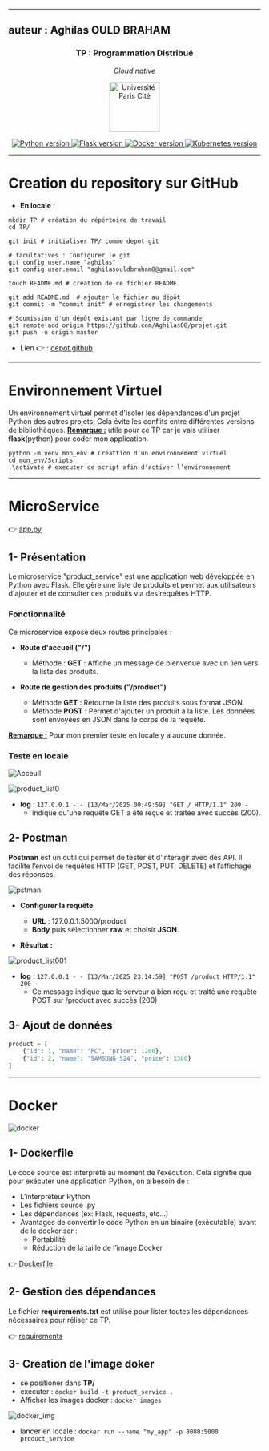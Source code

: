 ----
auteur : Aghilas OULD BRAHAM
----
<h3 align="center">TP : Programmation Distribué</h3>

<p align="center"><i>Cloud native</i></p>
<p align="center"
    <a href="https://www.u-paris.fr/">
       <img alt="Université Paris Cité" src="https://upload.wikimedia.org/wikipedia/commons/thumb/4/4b/Logo_Universit%C3%A9_Paris-Cit%C3%A9_%28partenariat_Wikim%C3%A9dia%29.svg/1024px-Logo_Universit%C3%A9_Paris-Cit%C3%A9_%28partenariat_Wikim%C3%A9dia%29.svg.png" width="100">
    </a>
</p>
<p align="center">
    <a href="https://docs.pypots.com/en/latest/install.html#reasons-of-version-limitations-on-dependencies">
       <img alt="Python version" src="https://img.shields.io/badge/Python-v3.12-E97040?logo=python&logoColor=white">
    </a>
    <a href="https://flask.palletsprojects.com/">
       <img alt="Flask version" src="https://img.shields.io/badge/Flask-v2.0.3-FF1493?logo=flask&logoColor=white">
    </a>
    <a href="https://www.docker.com/">
       <img alt="Docker version" src="https://img.shields.io/badge/Docker-v4.38.0-2496ED?logo=docker&logoColor=white">
    </a>
    <a href="https://kubernetes.io/">
       <img alt="Kubernetes version" src="https://img.shields.io/badge/Kubernetes-v1.21+-326CE5?logo=kubernetes&logoColor=white">
    </a>
</p>

----
# Creation du repository sur GitHub
* **En locale** :
````shell
mkdir TP # création du répértoire de travail
cd TP/ 

git init # initialiser TP/ comme depot git

# facultatives : Configurer le git
git config user.name "aghilas"
git config user.email "aghilasouldbraham8@gmail.com"

touch README.md # creation de ce fichier README

git add README.md  # ajouter le fichier au dépôt
git commit -m "commit init" # enregistrer les changements

# Soumission d'un dépôt existant par ligne de commande
git remote add origin https://github.com/Aghilas08/projet.git
git push -u origin master
````
* Lien 👉 : [depot github](https://github.com/Aghilas08/projet.git)

****

# Environnement Virtuel

Un environnement virtuel permet d'isoler les dépendances d'un projet Python des autres projets; Cela évite les conflits entre différentes versions de bibliothèques.
<U>**Remarque :**</U> utile pour ce TP car je vais utiliser **flask**(python) pour coder mon application.
````shell
python -m venv mon_env # Créattion d'un environnement virtuel
cd mon_env/Scripts
.\activate # executer ce script afin d'activer l’environnement
````

****

# MicroService
👉 [app.py](app.py)
## 1- Présentation
Le microservice "product_service" est une application web développée en Python avec Flask. Elle gère une liste de produits et permet aux utilisateurs d'ajouter et de consulter ces produits via des requêtes HTTP.

### Fonctionnalité
Ce microservice expose deux routes principales :
* **Route d'accueil ("/")**
  * Méthode : **GET** : Affiche un message de bienvenue avec un lien vers la liste des produits.

* **Route de gestion des produits ("/product")**
   *  Méthode **GET** : Retourne la liste des produits sous format JSON.
   *  Méthode **POST** : Permet d'ajouter un produit à la liste. Les données sont envoyées en JSON dans le corps de la requête.

<U>**Remarque :**</U> Pour mon premier teste en locale y a aucune donnée.

### Teste en locale
![Acceuil](./img/home.png)

![product_list0](./img/product000.png)

* **log** : ``127.0.0.1 - - [13/Mar/2025 00:49:59] "GET / HTTP/1.1" 200 -``
  * indique qu'une requête GET a été reçue et traitée avec succès (200).

## 2- Postman
**Postman** est un outil qui permet de tester et d’interagir avec des API. Il facilite l’envoi de requêtes HTTP (GET, POST, PUT, DELETE) et l’affichage des réponses.

![pstman](./img/postman.png)

* **Configurer la requête**
   *  **URL** : 127.0.0.1:5000/product
   *  **Body** puis sélectionner **raw** et choisir **JSON**.

* **Résultat :**

![product_list001](./img/product001.png)

* **log** : ``127.0.0.1 - - [13/Mar/2025 23:14:59] "POST /product HTTP/1.1" 200 -``
  * Ce message indique que le serveur a bien reçu et traité une requête POST sur /product avec succès (200)

## 3- Ajout de données
````python
product = [    
    {"id": 1, "name": "PC", "price": 1200},
    {"id": 2, "name": "SAMSUNG S24", "price": 1300}
]
````
****

# Docker

![docker](./img/docker1.png)

## 1- Dockerfile
Le code source est interprété au moment de l’exécution. Cela signifie que pour exécuter une application Python, on a besoin de :
*  L’interpréteur Python
*  Les fichiers source .py
*  Les dépendances (ex: Flask, requests, etc...)
*  Avantages de convertir le code Python en un binaire (exécutable) avant de le dockeriser :
   *  Portabilité
   *  Réduction de la taille de l’image Docker

👉 [Dockerfile](Dockerfile)

## 2- Gestion des dépendances

Le fichier **requirements.txt** est utilisé pour lister toutes les dépendances nécessaires pour réliser ce TP.

👉 [requirements](requirements.txt)

## 3- Creation de l'image doker
* se positioner dans **TP/**
* executer : ``docker build -t product_service . ``
* Afficher les images docker : ``docker images``

![docker_img]()

* lancer en locale : ``docker run --name "my_app" -p 8080:5000 product_service``